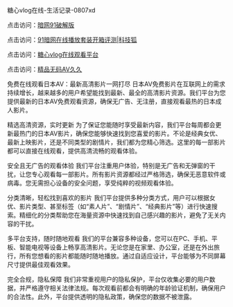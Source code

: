 糖心vlog在线-生活记录-0807xd


点击访问：<a href="https://heiliaowzu4ur.pages.dev">暗网91破解版</a>

点击访问：<a href="https://heiliaozj3tjd.pages.dev">91暗网在线播放套装开箱评测|科技狐</a>

点击访问：<a href="https://heiliaoe8ajia.pages.dev">糖心vlog在线观看平台</a>

点击访问：<a href="https://heiliaoxwd5i8.pages.dev">精品无码AV久久</a>

免费在线观看日本AV：最新高清影片一网打尽
日本AV免费影片在互联网上的需求持续增长，越来越多的用户希望能找到最新、最全的高清影片资源。我们平台为您提供最新的日本AV免费观看资源，确保无广告、无注册，直接观看最热的日本成人影片。

精选高清资源，实时更新
为了保证您能随时享受最新内容，我们平台每周都会更新最热门的日本AV影片，确保您能够快速找到您喜爱的影片。不论是经典女优、最新上映影片，还是不同类型的剧情片，我们都为您精心筛选。这里的每一部影片都可以直接在线观看，提供高清流畅的观看体验。

安全且无广告的观看体验
我们平台注重用户体验，特别是无广告和无弹窗的干扰，让您专心观看每一部影片。所有影片资源都经过严格筛选，确保无恶意软件或病毒。您无需担心设备的安全问题，享受纯粹的视频观看体验。

分类清晰，轻松找到喜欢的影片
我们平台提供多种分类方式，用户可以根据女优、影片类型、甚至标签（如“素人片”、“剧情片”、“经典影片”等）进行快速搜索。精细化的分类帮助您在海量资源中快速找到自己感兴趣的影片，避免了无关内容的干扰。

多平台支持，随时随地观看
我们的平台兼容多种设备，您可以在PC、手机、平板、智能电视等设备上畅享高清影片。无论您是在家里、办公室，还是在外出旅行，所有您想看的影片都能随时随地播放。通过自适应设计，平台能够为不同屏幕尺寸提供最佳观看效果。

完全合规，隐私保障
我们非常重视用户的隐私保护，平台仅收集必要的用户数据，并严格遵守相关法律法规。每次观看前都会有明确的年龄验证机制，确保用户的合法性。此外，平台提供透明的隐私政策，确保您的数据不被泄露。

<span style="display:none;">[Canonical link]( https://github.com/785xd/78508 ）</span>
